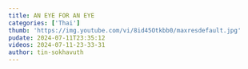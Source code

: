 ```yaml
---
title: AN EYE FOR AN EYE
categories: ['Thai']
thumb: 'https://img.youtube.com/vi/8id45Otkbb0/maxresdefault.jpg'
pudate: 2024-07-11T23:35:12
videos: 2024-07-11-23-33-31
author: tin-sokhavuth
---
```

